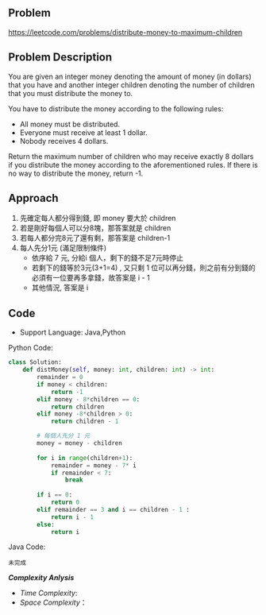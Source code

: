 ## Problem

https://leetcode.com/problems/distribute-money-to-maximum-children

## Problem Description

You are given an integer money denoting the amount of money (in dollars) that you have and another integer children denoting the number of children that you must distribute the money to.

You have to distribute the money according to the following rules:

* All money must be distributed.
* Everyone must receive at least 1 dollar.
* Nobody receives 4 dollars.

Return the maximum number of children who may receive exactly 8 dollars if you distribute the money according to the
aforementioned rules. If there is no way to distribute the money, return -1.


## Approach
1. 先確定每人都分得到錢, 即 money 要大於 children 
2. 若是剛好每個人可以分8塊，那答案就是 children 
3. 若每人都分完8元了還有剩，那答案是 children-1
4. 每人先分1元 (滿足限制條件)
   * 依序給 7 元, 分給i 個人，剩下的錢不足7元時停止
   * 若剩下的錢等於3元(3+1=4) , 又只剩 1 位可以再分錢，則之前有分到錢的必須有一位要再多拿錢，故答案是  i - 1
   * 其他情況, 答案是 i 



## Code

- Support Language: Java,Python

Python Code:

```py
class Solution:
    def distMoney(self, money: int, children: int) -> int:
        remainder = 0
        if money < children:
            return -1
        elif money - 8*children == 0:
            return children
        elif money -8*children > 0:
            return children - 1

        # 每個人先分 1 元
        money = money - children
            
        for i in range(children+1):
            remainder = money - 7* i
            if remainder < 7:
                break
        
        if i == 0:
            return 0
        elif remainder == 3 and i == children - 1 :
            return i - 1
        else:
            return i
```

Java Code:

```
未完成
```

**_Complexity Anlysis_**

- _Time Complexity_: 
- _Space Complexity_：
